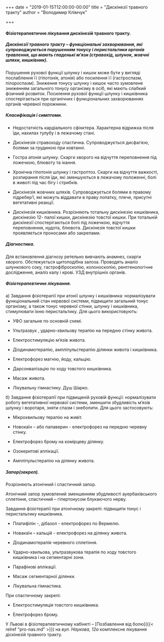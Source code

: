 +++
date = "2019-01-15T12:00:00-00:00"
title = "Дискінезії травного тракту"
author = "Володимир Клімчук"

+++



#### Фізіотерапевтичне лікування дискінезій травного тракту.
 
##### Дискінезії травного тракту – функціональні захворювання, які супроводжуються порушенням тонусу і перистальтики органів травлення, що мають гладенькі м’язи (стравохід, шлунок, жовчні шляхи, кишківник).

Порушення рухової функції шлунку і кишок може бути у вигляді послаблення її (гіпотонія, атонія) або посилення її (гастроспазм, пілороспазм). Зниження тонусу шлунку і кишок часто зумовлене зниженням загального тонусу організму в осіб, які мають слабкий фізичний розвиток. Посилення рухової функції шлунку і кишківника спостерігається при органічних і функціональних захворюваннях органів черевної порожнини.

##### Класифікація і симптоми.

*	Недостатність кардіального сфінктера. Характерна відрижка після їди, нахилах тулубу і в лежачому стані.

*	Дискінезія стравоходу спастична. Супроводжується дисфагією, болями за грудиною при ковтанні.

*	Гостра атонія шлунку. Скарги хворого на відчуття переповнення під ложечкою, блювоту та ікання.

*	Хронічна гіпотонія шлунку і гастроптоз. Скарги на відчуття важкості, розпирання після їди, які зменшуються в лежачому положенні, болі в животі під час бігу і стрибків.

*	Дискінезія жовчних шляхів. Супроводжується болями в правому підребер’ї, які можуть віддавати в праву лопатку, плече, присутні вегетативні реакції.

*	Дискінезія кишківника. Розрізняють тотальну дискінезію кишківника, дискінезію 12- палої кишки, дискінезію товстої кишки. При тотальній дискінезії спостерігаються болі під ложечкою, відчуття переповнення, нудота, блювота. Дискінезія товстої кишки проявляється проносами або закрепами.

##### Діагностика.

 Для встановлення діагнозу ретельно вивчають анамнез, скарги хворого. Обстежується щитоподібна залоза. Проводять аналіз шлункового соку, гастрофіброскопію, колоноскопію, рентгенологічне дослідження, аналіз калу і крові. УЗД внутрішніх органів.
 
##### Фізіотерапевтичне лікування. 

  
а)  Завдання фізіотерапії при атонії шлунку і кишківника: нормалізувати функціональний стан нервової системи, підвищити загальний тонус організму, а також тонус черевної стінки, шлунку і кишківника, стимулювати їхню перистальтику. Для цього використовують: 

* УФО загальне по основній схемі.

* Ультразвук , ударно-хвильову терапію на передню стінку живота.

* Електростимуляцію м’язів живота.

* Діодинамотерапію, ампліпульстерапію ділянки живота і кишківника.

* Електрофорез магнію, йоду, кальцію.

* Дарсонвалізацію по ходу товстого кишківника.

* Масаж живота.

* Лікувальну гімнастику. Душ Шарко.

б)  Завдання фізіотерапії при підвищеній руховій функції: нормалізувати роботу вегетативної нервової системи, зменшити збудливість м’язів шлунку і воротаря, зняти спазм і знеболити. Для цього застосовують:

* Мікрохвильову терапію на живіт.
 
* Новокаїн – або папаверин - електрофорез на передню черевну стінку.

* Електрофорез брому на комірцеву ділянку.

* Озокеритові аплікації.

* Ампліпульстерапію на ділянку живота.

##### Запор(закреп).

 Розрізняють атонічний і спастичний запор. 
 
 Атонічний запор зумовлений зменшенням збудливості ауербахівського сплетіння, спастичний – гіпертонусом блукаючого нерву.
 
 Завдання фізіотерапії при атонічному закрепі: підвищити тонус і перистальтику кишківника.
 
*	Платифілін -, дібазол - електрофорез по Вермелю.

*	Новакаїн – кальцій - електрофорез на ділянку живота.

*	Діодинамотерапія черевного сплетіння.

*	Ударно-хвильова, ультразвукова терапія по ходу товстого кишківника і на сегментарні зони. 

*	Парафінові аплікації. 

*	Масаж сегментарної ділянки.

*	Лікувальна гімнастика.

При спастичному закрепі:

* Електростимуляція товстого кишківника.

*	Електрофорез брому.

У Львові в фізіотерапевтичному кабінеті – [Позбавлення від болю]({{< relref "pro-nas.md" >}}) на *вул. Наукова, 12а*  комплексне лікування діскінезій травного тракту. 